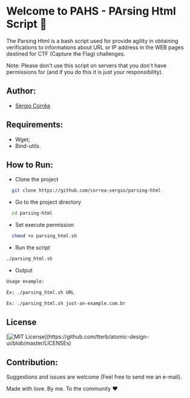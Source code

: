 
# Welcome to PAHS - PArsing Html Script 🚀

The Parsing Html is a bash script used for provide agility in obtaining verifications to informations about URL or IP address in the WEB pages destined for CTF (Capture the Flag) challenges.

Note: Please don't use this script on servers that you don't have permissions for (and if you do this it is just your responsibility).

## Author:

- [Sérgio Corrêa](https://github.com/correa-sergio)

## Requirements:

- Wget;
- Bind-utils.

## How to Run:

- Clone the project

```bash
  git clone https://github.com/correa-sergio/parsing-html
```

- Go to the project directory

```bash
  cd parsing-html
```
- Set execute permission 

```bash
  chmod +x parsing_html.sh
```
- Run the script 

```bash
./parsing_html.sh
```
- Output

```bash
Usage example: 

Ex: ./parsing_html.sh URL

Ex: ./parsing_html.sh just-an-example.com.br
```

## License

[![MIT License](https://img.shields.io/apm/l/atomic-design-ui.svg?)](https://github.com/tterb/atomic-design-ui/blob/master/LICENSEs)

## Contribution:

Suggestions and issues are welcome (Feel free to send me an e-mail).

Made with love. By me. To the community ♥️
